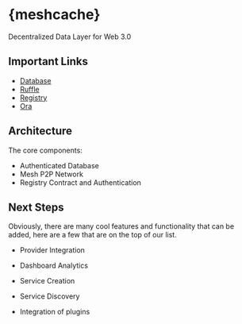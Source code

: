 # {meshcache}
Decentralized Data Layer for Web 3.0



## Important Links

- [Database]()
- [Ruffle]()
- [Registry]()
- [Ora](https://github.com/chasesmith95/ora/blob/master/demo/README.md)


## Architecture 

The core components:

- Authenticated Database 
- Mesh P2P Network 
- Registry Contract and Authentication


## Next Steps
Obviously, there are many cool features and functionality that can be added, here are a few that are on the top of our list.

- Provider Integration

- Dashboard Analytics

- Service Creation

- Service Discovery

- Integration of plugins
